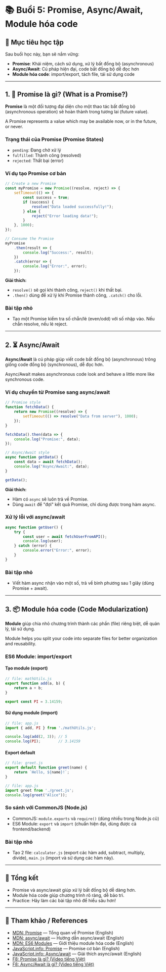 # 📚 Buổi 5: Promise, Async/Await, Module hóa code

## 🎯 Mục tiêu học tập

Sau buổi học này, bạn sẽ nắm vững:
- **Promise**: Khái niệm, cách sử dụng, xử lý bất đồng bộ (asynchronous)
- **Async/Await**: Cú pháp hiện đại, code bất đồng bộ dễ đọc hơn
- **Module hóa code**: import/export, tách file, tái sử dụng code

---

## 1. 🔮 Promise là gì? (What is a Promise?)

**Promise** là một đối tượng đại diện cho một thao tác bất đồng bộ (asynchronous operation) sẽ hoàn thành trong tương lai (future value).

A Promise represents a value which may be available now, or in the future, or never.

### Trạng thái của Promise (Promise States)
- `pending`: Đang chờ xử lý
- `fulfilled`: Thành công (resolved)
- `rejected`: Thất bại (error)

### Ví dụ tạo Promise cơ bản
```javascript
// Create a new Promise
const myPromise = new Promise((resolve, reject) => {
    setTimeout(() => {
        const success = true;
        if (success) {
            resolve("Data loaded successfully!");
        } else {
            reject("Error loading data!");
        }
    }, 1000);
});

// Consume the Promise
myPromise
    .then(result => {
        console.log("Success:", result);
    })
    .catch(error => {
        console.log("Error:", error);
    });
```
**Giải thích:**
- `resolve()` sẽ gọi khi thành công, `reject()` khi thất bại.
- `.then()` dùng để xử lý khi Promise thành công, `.catch()` cho lỗi.

### Bài tập nhỏ
- Tạo một Promise kiểm tra số chẵn/lẻ (even/odd) với số nhập vào. Nếu chẵn resolve, nếu lẻ reject.

---

## 2. ⏳ Async/Await

**Async/Await** là cú pháp giúp viết code bất đồng bộ (asynchronous) trông giống code đồng bộ (synchronous), dễ đọc hơn.

Async/Await makes asynchronous code look and behave a little more like synchronous code.

### Ví dụ chuyển từ Promise sang async/await
```javascript
// Promise style
function fetchData() {
    return new Promise((resolve) => {
        setTimeout(() => resolve("Data from server"), 1000);
    });
}

fetchData().then(data => {
    console.log("Promise:", data);
});

// Async/Await style
async function getData() {
    const data = await fetchData();
    console.log("Async/Await:", data);
}

getData();
```
**Giải thích:**
- Hàm có `async` sẽ luôn trả về Promise.
- Dùng `await` để "đợi" kết quả Promise, chỉ dùng được trong hàm async.

### Xử lý lỗi với async/await
```javascript
async function getUser() {
    try {
        const user = await fetchUserFromAPI();
        console.log(user);
    } catch (error) {
        console.error("Error:", error);
    }
}
```

### Bài tập nhỏ
- Viết hàm async nhận vào một số, trả về bình phương sau 1 giây (dùng Promise + await).

---

## 3. 📦 Module hóa code (Code Modularization)

**Module** giúp chia nhỏ chương trình thành các phần (file) riêng biệt, dễ quản lý, tái sử dụng.

Module helps you split your code into separate files for better organization and reusability.

### ES6 Module: import/export

#### Tạo module (export)
```javascript
// file: mathUtils.js
export function add(a, b) {
    return a + b;
}

export const PI = 3.14159;
```

#### Sử dụng module (import)
```javascript
// file: app.js
import { add, PI } from './mathUtils.js';

console.log(add(2, 3)); // 5
console.log(PI);        // 3.14159
```

#### Export default
```javascript
// file: greet.js
export default function greet(name) {
    return `Hello, ${name}!`;
}

// file: app.js
import greet from './greet.js';
console.log(greet("Alice"));
```

### So sánh với CommonJS (Node.js)
- CommonJS: `module.exports` và `require()` (dùng nhiều trong Node.js cũ)
- ES6 Module: `export` và `import` (chuẩn hiện đại, dùng được cả frontend/backend)

### Bài tập nhỏ
- Tạo 2 file: `calculator.js` (export các hàm add, subtract, multiply, divide), `main.js` (import và sử dụng các hàm này).

---

## 📝 Tổng kết
- Promise và async/await giúp xử lý bất đồng bộ dễ dàng hơn.
- Module hóa code giúp chương trình rõ ràng, dễ bảo trì.
- Practice: Hãy làm các bài tập nhỏ để hiểu sâu hơn!

---

## 🔗 Tham khảo / References

- [MDN: Promise](https://developer.mozilla.org/en-US/docs/Web/JavaScript/Reference/Global_Objects/Promise) — Tổng quan về Promise (English)
- [MDN: async/await](https://developer.mozilla.org/en-US/docs/Learn/JavaScript/Asynchronous/Async_await) — Hướng dẫn async/await (English)
- [MDN: ES6 Modules](https://developer.mozilla.org/en-US/docs/Web/JavaScript/Guide/Modules) — Giới thiệu module hóa code (English)
- [JavaScript.info: Promise](https://javascript.info/promise-basics) — Promise cơ bản (English)
- [JavaScript.info: Async/await](https://javascript.info/async-await) — Giải thích async/await (English)
- [F8: Promise là gì? (Video tiếng Việt)](https://www.youtube.com/watch?v=DnD_ql5w7_A)
- [F8: Async/Await là gì? (Video tiếng Việt)](https://www.youtube.com/watch?v=VvK1a8b6FYA) 